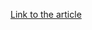 [Link to the article](https://www.welivesecurity.com/en/videos/what-is-penetration-testing-unlocked-403-cybersecurity-podcast-ep-10/)
